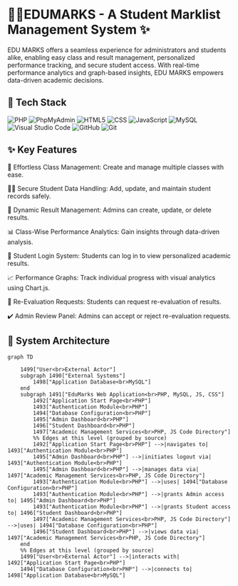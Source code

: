 # 👨‍🎓EDUMARKS - A Student Marklist Management System ✨

EDU MARKS offers a seamless experience for administrators and students alike, enabling easy class and result management, personalized performance tracking, and secure student access. With real-time performance analytics and graph-based insights, EDU MARKS empowers data-driven academic decisions.

## 🧱 Tech Stack

![PHP](https://img.shields.io/badge/PHP-%23777BB4.svg?style=for-the-badge&logo=php&logoColor=white)
![PhpMyAdmin](https://img.shields.io/badge/PhpMyAdmin-%23FF8000.svg?style=for-the-badge&logo=phpmyadmin&logoColor=white)
![HTML5](https://img.shields.io/badge/html5-%23E34F26.svg?style=for-the-badge&logo=html5&logoColor=white)
![CSS](https://img.shields.io/badge/css-%2300C4CC.svg?style=for-the-badge&logo=css&logoColor=white)
![JavaScript](https://img.shields.io/badge/javascript-%23323330.svg?style=for-the-badge&logo=javascript&logoColor=%23F7DF1E)
![MySQL](https://img.shields.io/badge/mysql-4479A1.svg?style=for-the-badge&logo=mysql&logoColor=white)
![Visual Studio Code](https://img.shields.io/badge/Visual%20Studio%20Code-0078d7.svg?style=for-the-badge&logo=visual-studio-code&logoColor=white)
![GitHub](https://img.shields.io/badge/github-%23121011.svg?style=for-the-badge&logo=github&logoColor=white)
![Git](https://img.shields.io/badge/git-%23F05033.svg?style=for-the-badge&logo=git&logoColor=white)


## ✨ Key Features

🏫 Effortless Class Management: Create and manage multiple classes with ease.

👨‍🎓 Secure Student Data Handling: Add, update, and maintain student records safely.

📝 Dynamic Result Management: Admins can create, update, or delete results.

📊 Class-Wise Performance Analytics: Gain insights through data-driven analysis.

🔐 Student Login System: Students can log in to view personalized academic results.

📈 Performance Graphs: Track individual progress with visual analytics using Chart.js.

🔁 Re-Evaluation Requests: Students can request re-evaluation of results.

✔️ Admin Review Panel: Admins can accept or reject re-evaluation requests.


## 🧱 System Architecture 

```mermaid
graph TD

    1499["User<br>External Actor"]
    subgraph 1490["External Systems"]
        1498["Application Database<br>MySQL"]
    end
    subgraph 1491["EduMarks Web Application<br>PHP, MySQL, JS, CSS"]
        1492["Application Start Page<br>PHP"]
        1493["Authentication Module<br>PHP"]
        1494["Database Configuration<br>PHP"]
        1495["Admin Dashboard<br>PHP"]
        1496["Student Dashboard<br>PHP"]
        1497["Academic Management Services<br>PHP, JS Code Directory"]
        %% Edges at this level (grouped by source)
        1492["Application Start Page<br>PHP"] -->|navigates to| 1493["Authentication Module<br>PHP"]
        1495["Admin Dashboard<br>PHP"] -->|initiates logout via| 1493["Authentication Module<br>PHP"]
        1495["Admin Dashboard<br>PHP"] -->|manages data via| 1497["Academic Management Services<br>PHP, JS Code Directory"]
        1493["Authentication Module<br>PHP"] -->|uses| 1494["Database Configuration<br>PHP"]
        1493["Authentication Module<br>PHP"] -->|grants Admin access to| 1495["Admin Dashboard<br>PHP"]
        1493["Authentication Module<br>PHP"] -->|grants Student access to| 1496["Student Dashboard<br>PHP"]
        1497["Academic Management Services<br>PHP, JS Code Directory"] -->|uses| 1494["Database Configuration<br>PHP"]
        1496["Student Dashboard<br>PHP"] -->|views data via| 1497["Academic Management Services<br>PHP, JS Code Directory"]
    end
    %% Edges at this level (grouped by source)
    1499["User<br>External Actor"] -->|interacts with| 1492["Application Start Page<br>PHP"]
    1494["Database Configuration<br>PHP"] -->|connects to| 1498["Application Database<br>MySQL"]

```

